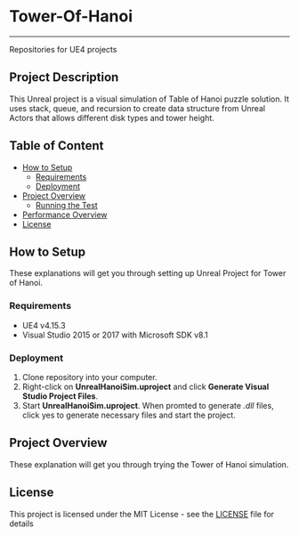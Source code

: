 # Tower-Of-Hanoi
----------------
Repositories for UE4 projects

## Project Description

This Unreal project is a visual simulation of Table of Hanoi puzzle solution. It uses stack, queue, and recursion to create data structure from Unreal Actors that allows different disk types and tower height.

## Table of Content

<!--ts-->
* [How to Setup](#how-to-setup)
  * [Requirements](#requirements)
  * [Deployment](#deployment)
* [Project Overview](#project-overview)
  * [Running the Test](#running-the-test)
* [Performance Overview](#performance-overview)
* [License](#license)
<!--te-->

## How to Setup

These explanations will get you through setting up Unreal Project for Tower of Hanoi.

### Requirements

* UE4 v4.15.3
* Visual Studio 2015 or 2017 with Microsoft SDK v8.1

### Deployment

1. Clone repository into your computer.
2. Right-click on **UnrealHanoiSim.uproject** and click **Generate Visual Studio Project Files**.
3. Start **UnrealHanoiSim.uproject**. When promted to generate _.dll_ files, click yes to generate necessary files and start the project.

## Project Overview

These explanation will get you through trying the Tower of Hanoi simulation.

## License

This project is licensed under the MIT License - see the [LICENSE](License.md) file for details
